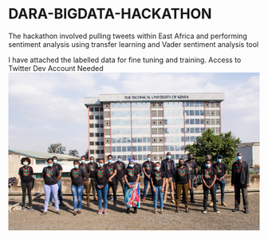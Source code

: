 # DARA-BIGDATA-HACKATHON


The hackathon involved pulling tweets within East Africa and performing sentiment analysis using transfer learning and Vader sentiment analysis tool

I have attached the labelled data for fine tuning and training.
Access to Twitter Dev Account Needed
![alt tag](https://github.com/denniesbor/DARA-BIGDATA-HACKATHON/blob/main/DARA.jpg)
